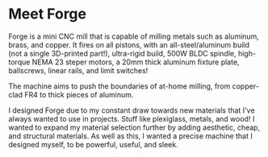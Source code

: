 # Meet Forge

Forge is a mini CNC mill that is capable of milling metals such as aluminum, brass, and copper. It fires on all pistons, with an all-steel/aluminum build (not a single 3D-printed part!), ultra-rigid build, 500W BLDC spindle, high-torque NEMA 23 steper motors, a 20mm thick aluminum fixture plate, ballscrews, linear rails, and limit switches!

The machine aims to push the boundaries of at-home milling, from copper-clad FR4 to thick pieces of aluminum. 

I designed Forge due to my constant draw towards new materials that I've always wanted to use in projects. Stuff like plexiglass, metals, and wood! I wanted to expand my material selection further by adding aesthetic, cheap, and structural materials. As well as this, I wanted a precise machine that I designed myself, to be powerful, useful, and sleek. 
